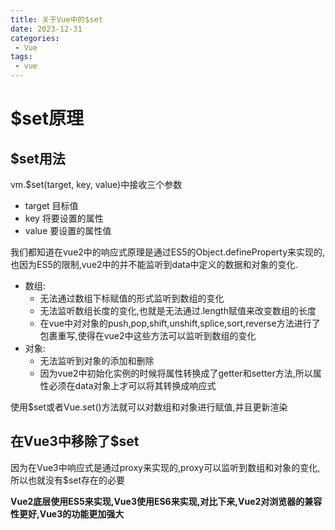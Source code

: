```yaml
---
title: 关于Vue中的$set
date: 2023-12-31
categories:
 - Vue
tags:
 - vue
---
```


# $set原理
## $set用法
vm.$set(target, key, value)中接收三个参数
* target 目标值
* key 将要设置的属性
* value 要设置的属性值

我们都知道在vue2中的响应式原理是通过ES5的Object.defineProperty来实现的,也因为ES5的限制,vue2中的并不能监听到data中定义的数据和对象的变化.

* 数组:
  * 无法通过数组下标赋值的形式监听到数组的变化
  * 无法监听数组长度的变化,也就是无法通过.length赋值来改变数组的长度
  * 在vue中对对象的push,pop,shift,unshift,splice,sort,reverse方法进行了包裹重写,使得在vue2中这些方法可以监听到数组的变化
* 对象:
  * 无法监听到对象的添加和删除
  * 因为vue2中初始化实例的时候将属性转换成了getter和setter方法,所以属性必须在data对象上才可以将其转换成响应式

使用$set或者Vue.set()方法就可以对数组和对象进行赋值,并且更新渲染

## 在Vue3中移除了$set

因为在Vue3中响应式是通过proxy来实现的,proxy可以监听到数组和对象的变化,所以也就没有$set存在的必要

**Vue2底层使用ES5来实现,Vue3使用ES6来实现,对比下来,Vue2对浏览器的兼容性更好,Vue3的功能更加强大**